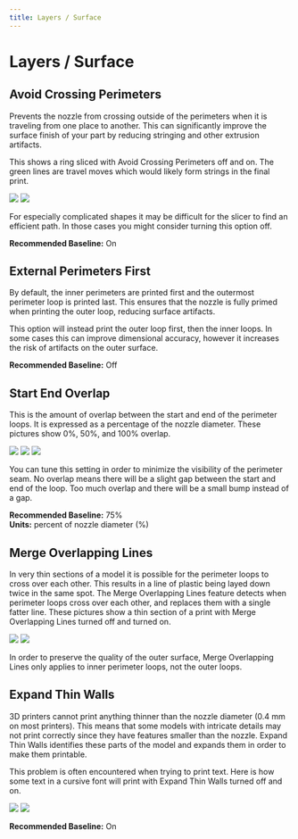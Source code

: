 ```yaml
---
title: Layers / Surface
---
```


Layers / Surface
================

Avoid Crossing Perimeters
-------------------------

Prevents the nozzle from crossing outside of the perimeters when it is traveling from one place to another. This can significantly improve the surface finish of your part by reducing stringing and other extrusion artifacts.

This shows a ring sliced with Avoid Crossing Perimeters off and on. The green lines are travel moves which would likely form strings in the final print.

![](https://lh3.googleusercontent.com/VTz46RplN90OCFVf1umAhsSE4aMaKxq4IRlcg0dvj3D9nVuUUaLslXINEaD7u_SMO8QC93kwBPjB6zm40hRi2pwkcw=w200) ![](https://lh3.googleusercontent.com/HtQiIndTEF1gBvHX0ooDVapGUP4GvOIm9pZDU0tbpZKVtCZ8gTuiCzcUSGCy6eGjPObA4OvozKV9t5eS_5g1jYUt=w200)

For especially complicated shapes it may be difficult for the slicer to find an efficient path. In those cases you might consider turning this option off.

**Recommended Baseline:** On


External Perimeters First
-------------------------

By default, the inner perimeters are printed first and the outermost perimeter loop is printed last. This ensures that the nozzle is fully primed when printing the outer loop, reducing surface artifacts.

This option will instead print the outer loop first, then the inner loops. In some cases this can improve dimensional accuracy, however it increases the risk of artifacts on the outer surface.

**Recommended Baseline:** Off

Start End Overlap
-----------------

This is the amount of overlap between the start and end of the perimeter loops. It is expressed as a percentage of the nozzle diameter. These pictures show 0%, 50%, and 100% overlap.

![](https://lh3.googleusercontent.com/SFn3xY3CKIH4fS0b7eJ6kIQ6QjLcKQAjmYzcbsO7omzmkcRynjLE-0gShWQOGgm-LTL6WVKUHHGhIG7RoUXTMhmbQQ=w180) ![](https://lh3.googleusercontent.com/I9-TE0IbDwTlUxeGr_9_0KIKj0N3bkd87CQnNdySa7FoBMXCfkwcd71ChOOaGLc3YE9kMwDmZ7z1HlFZEtWDbPU8Xg=w180) ![](https://lh3.googleusercontent.com/tcjZtf-aGiyKMB29gpHsaM3yYMD4ot_oBlGrB1jsoo1hjq4l8tFjcP1777b6cqt5HFeYpKCrzg2VK-Uv1sql0BNb8Q=w180)

You can tune this setting in order to minimize the visibility of the perimeter seam. No overlap means there will be a slight gap between the start and end of the loop. Too much overlap and there will be a small bump instead of a gap.

**Recommended Baseline:** 75%  
**Units:** percent of nozzle diameter (%)

Merge Overlapping Lines
-----------------------

In very thin sections of a model it is possible for the perimeter loops to cross over each other. This results in a line of plastic being layed down twice in the same spot. The Merge Overlapping Lines feature detects when perimeter loops cross over each other, and replaces them with a single fatter line. These pictures show a thin section of a print with Merge Overlapping Lines turned off and turned on.

![](https://lh3.googleusercontent.com/HpvzkkRpdE11ZAne2xP9iJQrWsr99chgWzXH4p9dBlVhcHBSvxZH_oY57YvTIKXjeY7GmeDFmM-4pQgQc3d-PWDOtQ=s0) ![](https://lh3.googleusercontent.com/ghbigi4iA9nvTlFXfBjnZu9ZkYk1JYT0cow_BYzlHU0S0kH3o5kAuoV7kC4Q4_1YQm9kev-Emggv0rLN6Mciqo2F=s0)

In order to preserve the quality of the outer surface, Merge Overlapping Lines only applies to inner perimeter loops, not the outer loops.

Expand Thin Walls
-----------------

3D printers cannot print anything thinner than the nozzle diameter (0.4 mm on most printers). This means that some models with intricate details may not print correctly since they have features smaller than the nozzle. Expand Thin Walls identifies these parts of the model and expands them in order to make them printable.

This problem is often encountered when trying to print text. Here is how some text in a cursive font will print with Expand Thin Walls turned off and on.

![](https://lh3.googleusercontent.com/kqWPJb88yHyQ1Fk4ZQa3Z-6-Q5GqdxPrRm_y-c4Po6bZFQJ1Voq-oaJO-sqIZgg3B-6w-3W7lTz_0D-RsseUMsmjJsc=w200) ![](https://lh3.googleusercontent.com/bVOcsyyVyGwqncQWmw-CEtlHEFrXRgCVJWcWUdH2VO7HiMUMFK33iLigTtXXkq59njYFDFJ1CBg2s64VkbKzkqshfA=w200)

**Recommended Baseline:** On